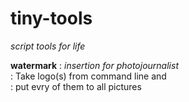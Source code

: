 <!--
File          : README.md

Created       : Fri 03 Jul 2015 07:47:36
Last Modified : Fri 03 Jul 2015 07:49:54
-->


# tiny-tools
_script tools for life_  



__watermark__ : *insertion for photojournalist*  
              : Take logo(s) from command line and  
              : put evry of them to all pictures 
